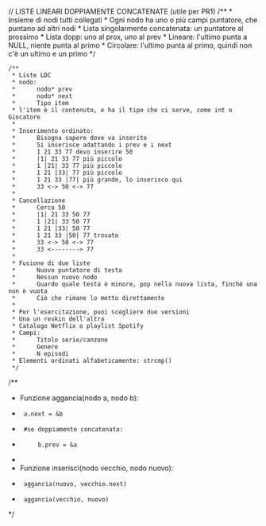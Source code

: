 // LISTE LINEARI DOPPIAMENTE CONCATENATE (utile per PR1)
    /**
     * Insieme di nodi tutti collegati
     * Ogni nodo ha uno o più campi puntatore, che puntano ad altri nodi
     * Lista singolarmente concatenata: un puntatore al prossimo
     * Lista dopp: uno al prox, uno al prev
     * Lineare: l'ultimo punta a NULL, niente punta al primo
     * Circolare: l'ultimo punta al primo, quindi non c'è un ultimo e un primo
     */

    /**
     * Liste LDC
     * nodo:
     *      nodo* prev
     *      nodo* next
     *      Tipo item
     * l'item è il contenuto, e ha il tipo che ci serve, come int o Giocatore
     *
     * Inserimento ordinato:
     *      Bisogna sapere dove va inserito
     *      Si inserisce adattando i prev e i next
     *      1 21 33 77 devo inserire 50
     *      |1| 21 33 77 più piccolo
     *      1 |21| 33 77 più piccolo
     *      1 21 |33| 77 più piccolo
     *      1 21 33 |77| più grande, lo inserisco qui
     *      33 <-> 50 <-> 77
     *
     * Cancellazione
     *      Cerco 50
     *      |1| 21 33 50 77
     *      1 |21| 33 50 77
     *      1 21 |33| 50 77
     *      1 21 33 |50| 77 trovato
     *      33 <-> 50 <-> 77
     *      33 <--------> 77
     *
     * Fusione di due liste
     *      Nuovo puntatore di testa
     *      Nessun nuovo nodo
     *      Guardo quale testa è minore, pop nella nuova lista, finché una non è vuota
     *      Ciò che rimane lo metto direttamente
     *
     * Per l'esercitazione, puoi scegliere due versioni
     * Una un reskin dell'altra
     * Catalogo Netflix o playlist Spotify
     * Campi:
     *      Titolo serie/canzone
     *      Genere
     *      N episodi
     * Elementi ordinati alfabeticamente: strcmp()
     */

/**
 * Funzione aggancia(nodo a, nodo b):
 *      a.next = &b
 *      #se doppiamente concatenata:
 *          b.prev = &a
 *
 * Funzione inserisci(nodo vecchio, nodo nuovo):
 *      aggancia(nuovo, vecchio.next)
 *      aggancia(vecchio, nuovo)
 */
